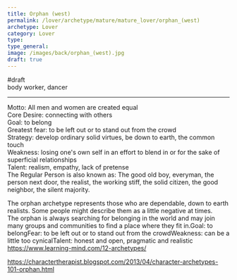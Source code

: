 ```yaml
---
title: Orphan (west)
permalink: /lover/archetype/mature/mature_lover/orphan_(west)
archetype: Lover
category: Lover
type: 
type_general: 
image: /images/back/orphan_(west).jpg
draft: true
---
```

#draft   
body worker, dancer  
  
---  
  
Motto: All men and women are created equal  
Core Desire: connecting with others  
Goal: to belong  
Greatest fear: to be left out or to stand out from the crowd  
Strategy: develop ordinary solid virtues, be down to earth, the common touch  
Weakness: losing one's own self in an effort to blend in or for the sake of superficial relationships  
Talent: realism, empathy, lack of pretense  
The Regular Person is also known as: The good old boy, everyman, the person next door, the realist, the working stiff, the solid citizen, the good neighbor, the silent majority.  
  
The orphan archetype represents those who are dependable, down to earth realists. Some people might describe them as a little negative at times.  
The orphan is always searching for belonging in the world and may join many groups and communities to find a place where they fit in.Goal: to belongFear: to be left out or to stand out from the crowdWeakness: can be a little too cynicalTalent: honest and open, pragmatic and realistic  
https://www.learning-mind.com/12-archetypes/  
  
https://charactertherapist.blogspot.com/2013/04/character-archetypes-101-orphan.html  

